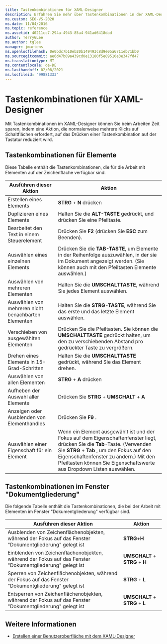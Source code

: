 ```yaml
---
title: Tastenkombinationen für XAML-Designer
description: Erfahren Sie mehr über Tastenkombinationen in der XAML-Designer, die auf Befehle zum Arbeiten mit Elementen auf der Zeichenfläche und im Fenster "Dokument Gliederung" zugreifen.
ms.custom: SEO-VS-2020
ms.date: 11/04/2016
ms.topic: reference
ms.assetid: 40211cc7-294a-4943-85a4-941ad6418dad
author: TerryGLee
ms.author: tglee
manager: jmartens
ms.openlocfilehash: 0e0bdc7b10eb20b149493c8d9e05a6711eb71bb0
ms.sourcegitcommit: ae6d47b09a439cd0e13180f5e89510e3e347fd47
ms.translationtype: MT
ms.contentlocale: de-DE
ms.lasthandoff: 02/08/2021
ms.locfileid: "99881333"
---
```

# <a name="keyboard-shortcuts-for-xaml-designer"></a>Tastenkombinationen für XAML-Designer

Mit Tastenkombinationen im XAML-Designer können Sie beim Arbeiten Zeit sparen, indem eine Aktion, die normalerweise mehrere Klicks auf Schaltflächen erfordert, auf das Drücken einer Tastenkombination auf der Tastatur reduziert wird.

## <a name="element-shortcuts"></a>Tastenkombinationen für Elemente

Diese Tabelle enthält die Tastenkombinationen, die für die Arbeit mit Elementen auf der Zeichenfläche verfügbar sind.

|**Ausführen dieser Aktion**|**Aktion**|
| - |-----------------|
|Erstellen eines Elements|**STRG** + **N** drücken|
|Duplizieren eines Elements|Halten Sie die **ALT-TASTE** gedrückt, und drücken Sie eine Pfeiltaste.|
|Bearbeitet den Text in einem Steuerelement|Drücken Sie **F2** (drücken Sie **ESC** zum Beenden).|
|Auswählen eines einzelnen Elements|Drücken Sie die **TAB-TASTE**, um Elemente in der Reihenfolge auszuwählen, in der sie im Dokument angezeigt werden. (Sie können auch mit den Pfeiltasten Elemente auswählen.)|
|Auswählen von mehreren Elementen|Halten Sie die **UMSCHALTTASTE**, während Sie jedes Element auswählen.|
|Auswählen von mehreren nicht benachbarten Elementen|Halten Sie die **STRG-TASTE**, während Sie das erste und das letzte Element auswählen.|
|Verschieben von ausgewählten Elementen|Drücken Sie die Pfeiltasten. Sie können die **UMSCHALTTASTE** gedrückt halten, um den zu verschiebenden Abstand pro gedrückter Taste zu vergrößern.|
|Drehen eines Elements in 15-Grad-Schritten|Halten Sie die **UMSCHALTTASTE** gedrückt, während Sie das Element drehen.|
|Auswählen von allen Elementen|**STRG** + **A** drücken|
|Aufheben der Auswahl aller Elemente|Drücken Sie **STRG** + **UMSCHALT** + **A**|
|Anzeigen oder Ausblenden von Elementhandles|Drücken Sie **F9** .|
|Auswählen einer Eigenschaft für ein Element|Wenn ein Element ausgewählt ist und der Fokus auf dem Eigenschaftenfenster liegt, drücken Sie die **Tab**-Taste. (Verwenden Sie **STRG** + **Tab** , um den Fokus auf den Eigenschaftenfenster zu ändern.) Mit den Pfeiltasten können Sie Eigenschaftswerte aus Dropdown Listen auswählen.|

## <a name="document-outline-window-shortcuts"></a>Tastenkombinationen im Fenster "Dokumentgliederung"

Die folgende Tabelle enthält die Tastenkombinationen, die bei der Arbeit mit Elementen im Fenster "Dokumentgliederung" verfügbar sind.

|**Ausführen dieser Aktion**|**Aktion**|
| - |-----------------|
|Ausblenden von Zeichenflächenobjekten, während der Fokus auf das Fenster "Dokumentgliederung" gelegt ist|**STRG**+**H**|
|Einblenden von Zeichenflächenobjekten, während der Fokus auf das Fenster "Dokumentgliederung" gelegt ist|**UMSCHALT** + **STRG** + **H**|
|Sperren von Zeichenflächenobjekten, während der Fokus auf das Fenster "Dokumentgliederung" gelegt ist|**STRG** + **L**|
|Entsperren von Zeichenflächenobjekten, während der Fokus auf das Fenster "Dokumentgliederung" gelegt ist|**UMSCHALT** + **STRG** + **L**|

## <a name="see-also"></a>Weitere Informationen

- [Erstellen einer Benutzeroberfläche mit dem XAML-Designer](../xaml-tools/creating-a-ui-by-using-xaml-designer-in-visual-studio.md)
